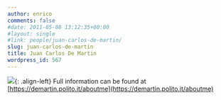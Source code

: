 ```yaml
---
author: enrico
comments: false
#date: 2011-05-08 13:12:35+00:00
#layout: single
#link: people/juan-carlos-de-martin/
slug: juan-carlos-de-martin
title: Juan Carlos De Martin
wordpress_id: 567
---
```


[![]({{site.baseurl}}/res/2022/10/Juan_Carlos_De_Martin_new.jpg)]({{site.baseurl}}/res/2011/05/gr_demartin.jpg){: .align-left} Full information can be found at [https://demartin.polito.it/aboutme](https://demartin.polito.it/aboutme)
